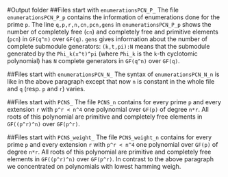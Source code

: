 #Output folder
##Files start with `enumerationsPCN_P_`
The file `enumerationsPCN_P_p` contains the information of enumerations 
done for the prime `p`. The line `q,p,r,n,cn,pcn,gens` in 
`enumerationsPCN_P_p` shows the number of completely free (`cn`) and
completely free and primitive elements (`pcn`) in `GF(q^n)` over `GF(q)`.
`gens` gives information about the number of complete submodule generators:
`(k,t,pi):N` means that the submodule generated by the `Phi_k(x^t)^pi` 
(where `Phi_k` is the `k`-th cyclotomic polynomial) has `N` 
complete generators in `GF(q^n)` over `GF(q)`.

##Files start with `enumerationsPCN_N_`
The syntax of `enumerationsPCN_N_n` is like in the above paragraph except that 
now `n` is constant in the whole file and `q` (resp. `p` and `r`) varies.

##Files start with `PCNS_`
The file `PCNS_n` contains for every prime `p` and every extension `r` 
with `p^r < n^4` one polynomial over `GF(p)` of degree `n*r`. 
All roots of this polynomial are 
primitive and completely free elements in `GF((p^r)^n)` over `GF(p^r)`.

##Files start with `PCNS_weight_`
The file `PCNS_weight_n` contains for every prime `p` and every extension `r` 
with `p^r < n^4` one polynomial over `GF(p)` of degree `n*r`. 
All roots of this polynomial are 
primitive and completely free elements in `GF((p^r)^n)` over `GF(p^r)`.
In contrast to the above paragraph we concentrated on polynomials
with lowest hamming weigh.
